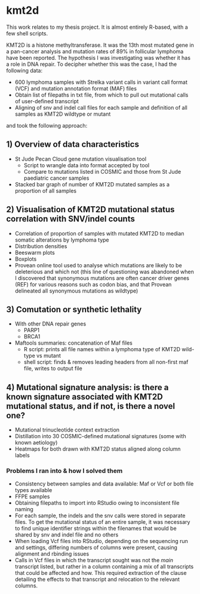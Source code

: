 # kmt2d

This work relates to my thesis project. It is almost entirely R-based, with a few shell scripts.

KMT2D is a histone methyltransferase. It was the 13th most mutated gene in a pan-cancer analysis and mutation rates of 89% in follicular lymphoma have been reported. The hypothesis I was investigating was whether it has a role in DNA repair. To decipher whether this was the case, I had the following data:

- 600 lymphoma samples with Strelka variant calls in variant call format (VCF) and mutation annotation format (MAF) files
- Obtain list of filepaths in txt file, from which to pull out mutational calls of user-defined transcript
- Aligning of snv and indel call files for each sample and definition of all samples as KMT2D wildtype or mutant

and took the following approach:

## 1) Overview of data characteristics 
  - St Jude Pecan Cloud gene mutation visualisation tool
    - Script to wrangle data into format accepted by tool
    - Compare to mutations listed in COSMIC and those from St Jude paediatric cancer samples
  - Stacked bar graph of number of KMT2D mutated samples as a proportion of all samples
  
  
## 2) Visualisation of KMT2D mutational status correlation with SNV/indel counts
  - Correlation of proportion of samples with mutated KMT2D to median somatic alterations by lymphoma type
  - Distribution densities
  - Beeswarm plots
  - Boxplots
  - Provean online tool used to analyse which mutations are likely to be deleterious and which not (this line of questioning was abandoned when I discovered that synonymous mutations are often cancer driver genes (REF) for various reasons such as codon bias, and that Provean delineated all synonymous mutations as wildtype)


## 3) Comutation or synthetic lethality 
  - With other DNA repair genes
    - PARP1
    - BRCA1
  - Maftools summaries: concatenation of Maf files
    - R script: prints all file names within a lymphoma type of KMT2D wild-type vs mutant
    - shell script: finds & removes leading headers from all non-first maf file, writes to output file


## 4) Mutational signature analysis: is there a known signature associated with KMT2D mutational status, and if not, is there a novel one?
  - Mutational trinucleotide context extraction
  - Distillation into 30 COSMIC-defined mutational signatures (some with known aetiology)
  - Heatmaps for both drawn with KMT2D status aligned along column labels




### Problems I ran into & how I solved them
- Consistency between samples and data available: Maf or Vcf or both file types available
- FFPE samples
- Obtaining filepaths to import into RStudio owing to inconsistent file naming 
- For each sample, the indels and the snv calls were stored in separate files. To get the mutational status of an entire sample, it was necessary to find unique identifier strings within the filenames that would be shared by snv and indel file and no others
- When loading Vcf files into RStudio, depending on the sequencing run and settings, differing numbers of columns were present, causing alignment and rbinding issues
- Calls in Vcf files in which the transcript sought was not the *main* transcript listed, but rather in a column containing a mix of all transcripts that could be affected and how. This required extraction of the clause detailing the effects to that transcript and relocation to the relevant columns.
